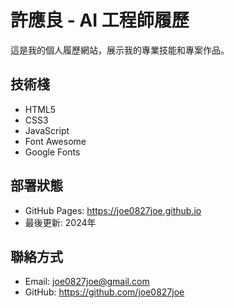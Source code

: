 # 許應良 - AI 工程師履歷

這是我的個人履歷網站，展示我的專業技能和專案作品。

## 技術棧
- HTML5
- CSS3
- JavaScript
- Font Awesome
- Google Fonts

## 部署狀態
- GitHub Pages: https://joe0827joe.github.io
- 最後更新: 2024年

## 聯絡方式
- Email: joe0827joe@gmail.com
- GitHub: https://github.com/joe0827joe



